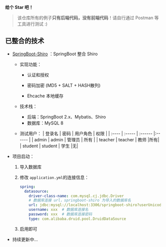 
**给个 Star 吧！**

> 该仓库所有的例子**只有后端代码，没有前端代码**！请自行通过 Postman 等工具进行测试 :)

## 已整合的技术

- [SpringBoot-Shiro](https://github.com/weizujie/SpringBoot-Example/tree/main/SpringBoot-Shiro) ：SpringBoot 整合 Shiro
    - 实现功能：
      - 认证和授权

      - 密码加密 (MD5 + SALT + HASH散列)

      - Ehcache 本地缓存

    - 技术栈：
      - 后端：SpringBoot 2.x、Mybatis、Shiro
      - 数据库：MySQL 8

    - 测试用户：
    	| 登录名 | 密码   | 用户角色 | 权限 |
      | :---- | :----- | :------ |:------ |
      | admin  | admin | 管理员 | 所有 |
      | teacher  | teacher | 教师 |所有|
      | student  | student |  学生  |无|



- 项目启动：

  1. 导入数据库

  2. 修改 ```application.yml```的连接信息：

     ```yml
     spring:
       datasource:
         driver-class-name: com.mysql.cj.jdbc.Driver
         # 数据库连接 url，springboot-shiro 为导入的数据库名
         url: jdbc:mysql://localhost:3306/springboot-shiro?userUnicode=true&serverTimezone=Asia/Shanghai&characterEncoding=utf8
         username: xxx  # 数据库连接名
         password: xxx  # 数据库连接密码
         type: com.alibaba.druid.pool.DruidDataSource
     ```
  3. 启用即可


- 持续更新中...

